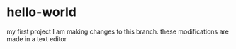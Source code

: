 # hello-world
my first project
I am making changes to this branch. 
these modifications are made in a text editor
